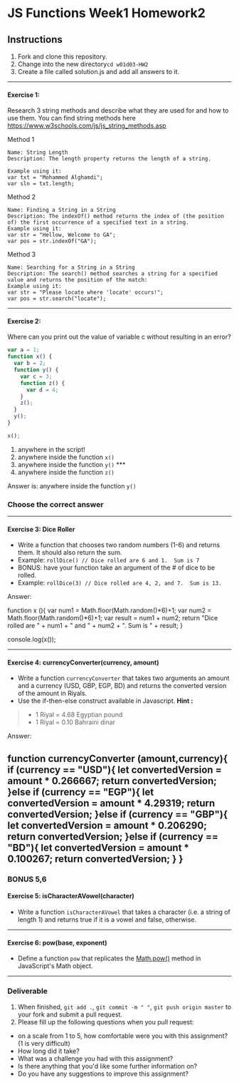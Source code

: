 # JS Functions Week1 Homework2

## Instructions
1. Fork and clone this repository.
2. Change into the new directory`cd w01d03-HW2`
3. Create a file called solution.js and add all answers to it. 
---

#### Exercise 1:
Research 3 string methods and describe what they are used for and how to use them.  You can find string methods here https://www.w3schools.com/js/js_string_methods.asp

Method 1
```
Name: String Length
Description: The length property returns the length of a string.

Example using it: 
var txt = "Mohammed Alghamdi";
var sln = txt.length;
```

Method 2
```
Name: Finding a String in a String
Description: The indexOf() method returns the index of (the position of) the first occurrence of a specified text in a string.
Example using it:
var str = "Hellow, Welcome to GA";
var pos = str.indexOf("GA");
```

Method 3
```
Name: Searching for a String in a String
Description: The search() method searches a string for a specified value and returns the position of the match:
Example using it:
var str = "Please locate where 'locate' occurs!";
var pos = str.search("locate");

```
---

#### Exercise 2:
Where can you print out the value of variable c without resulting in an error?

```js
var a = 1;
function x() {
  var b = 2;
  function y() {
    var c = 3;
    function z() {
      var d = 4;
    }
    z();
  }
  y();
}

x();
```
1. anywhere in the script! 
2. anywhere inside the function `x()` 
3. anywhere inside the function `y()`   ***
4. anywhere inside the function `z()`

Answer is:  anywhere inside the function `y()`

### Choose the correct answer

---

#### Exercise 3: Dice Roller
- Write a function that chooses two random numbers (1-6) and returns them. It should also return the sum.
- Example: `rollDice() // Dice rolled are 6 and 1.  Sum is 7`
- BONUS: have your function take an argument of the # of dice to be rolled.
- Example: `rollDice(3) // Dice rolled are 4, 2, and 7.  Sum is 13.`

Answer:

function x (){
  var num1 = Math.floor(Math.random()*6)+1;
  var num2 = Math.floor(Math.random()*6)+1;
  var result = num1 + num2;
  return "Dice rolled are " + num1 + " and " + num2 + ". Sum is " + result;
}


console.log(x());


---

#### Exercise 4: currencyConverter(currency, amount)
  - Write a function `currencyConverter` that takes two arguments an amount and a currency (USD, GBP, EGP, BD) and returns  the converted version of the amount in Riyals. 
  - Use the if-then-else construct available in Javascript.
**Hint :**
> - 1 Riyal = 4.68 Egyptian pound 
> - 1 Riyal = 0.10 Bahraini dinar


Answer:

function currencyConverter (amount,currency){
  if (currency == "USD"){
    let convertedVersion = amount * 0.266667;
    return convertedVersion;
  }else if (currency == "EGP"){
    let convertedVersion = amount * 4.29319;
    return convertedVersion;
  }else if (currency == "GBP"){
    let convertedVersion = amount * 0.206290;
    return convertedVersion;
  }else if (currency == "BD"){
    let convertedVersion = amount * 0.100267;
    return convertedVersion;
  }
}
---

### BONUS 5,6
#### Exercise 5: isCharacterAVowel(character)
  - Write a function `isCharacterAVowel` that takes a character (i.e. a string of length 1) and returns true if it is a vowel and false, otherwise.
---
#### Exercise 6: pow(base, exponent)
  - Define a function `pow` that replicates the [Math.pow()](https://developer.mozilla.org/en-US/docs/Web/JavaScript/Reference/Global_Objects/Math/pow) method in JavaScript's Math object.

---
### Deliverable  
1. When finished, `git add .`, `git commit -m " "`, `git push origin master` to your fork and submit a pull request.
2. Please fill up the following questions when you pull request:
- on a scale from 1 to 5, how comfortable were you with this assignment? (1 is very difficult)
- How long did it take?
- What was a challenge you had with this assignment?
- Is there anything that you'd like some further information on?
- Do you have any suggestions to improve this assignment?
